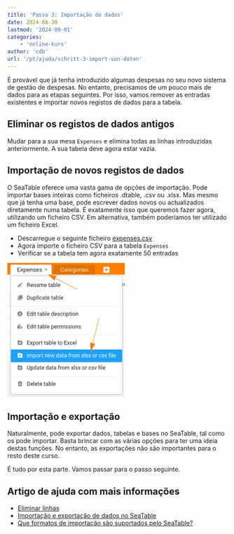 ```yaml
---
title: 'Passo 3: Importação de dados'
date: 2024-08-30
lastmod: '2024-09-01'
categories:
    - 'online-kurs'
author: 'cdb'
url: '/pt/ajuda/schritt-3-import-von-daten'
---
```


É provável que já tenha introduzido algumas despesas no seu novo sistema de gestão de despesas. No entanto, precisamos de um pouco mais de dados para as etapas seguintes. Por isso, vamos remover as entradas existentes e importar novos registos de dados para a tabela.

## Eliminar os registos de dados antigos

Mudar para a sua mesa `Expenses` e elimina todas as linhas introduzidas anteriormente. A sua tabela deve agora estar vazia.

## Importação de novos registos de dados

O SeaTable oferece uma vasta gama de opções de importação. Pode importar bases inteiras como ficheiros .dtable, .csv ou .xlsx. Mas mesmo que já tenha uma base, pode escrever dados novos ou actualizados diretamente numa tabela. É exatamente isso que queremos fazer agora, utilizando um ficheiro CSV. Em alternativa, também poderíamos ter utilizado um ficheiro Excel.

- Descarregue o seguinte ficheiro [expenses.csv](https://seatable.io/wp-content/uploads/2024/08/expenses.csv)
- Agora importe o ficheiro CSV para a tabela `Expenses`
- Verificar se a tabela tem agora exatamente 50 entradas

![](images/level1-import-csv.png)

## Importação e exportação

Naturalmente, pode exportar dados, tabelas e bases no SeaTable, tal como os pode importar. Basta brincar com as várias opções para ter uma ideia destas funções. No entanto, as exportações não são importantes para o resto deste curso.

É tudo por esta parte. Vamos passar para o passo seguinte.

## Artigo de ajuda com mais informações

- [Eliminar linhas](https://seatable.io/pt/docs/arbeiten-mit-zeilen/das-loeschen-von-zeilen/)
- [Importação e exportação de dados no SeaTable](https://seatable.io/pt/docs/import-von-daten/datenimport-und-export/)
- [Que formatos de importação são suportados pelo SeaTable?](https://seatable.io/pt/docs/import-von-daten/welche-import-formate-unterstuetzt-seatable/)
